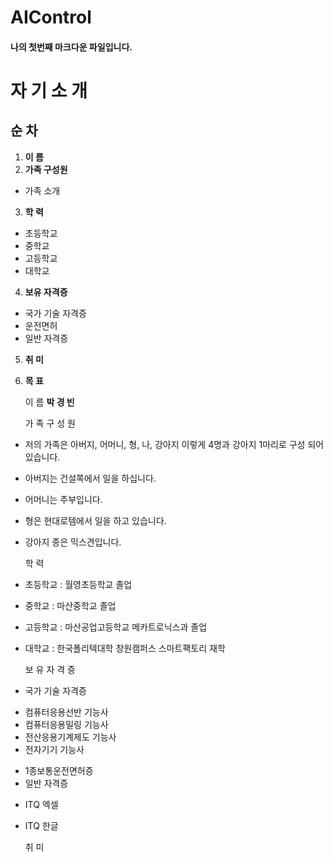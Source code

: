 # AIControl

#### 나의 첫번째 마크다운 파일입니다.

# 자 기 소 개

## 순 차
1. **이 름**
2. **가족 구성원**
 - 가족 소개
3. **학 력**
 - 초등학교
 - 중학교
 - 고등학교
 - 대학교
4. **보유 자격증**
 - 국가 기술 자격증
 - 운전면허
 - 일반 자격증
5. **취 미**
6. **목 표**


    이 름
**박 경 빈**

    가 족 구 성 원
- 저의 가족은 아버지, 어머니, 형, 나, 강아지 이렇게 4명과 강아지 1마리로 구성 되어있습니다.
- 아버지는 건설쪽에서 일을 하십니다.
- 어머니는 주부입니다.
- 형은 현대로템에서 일을 하고 있습니다.
- 강아지 종은 믹스견입니다.

    학 력
- 초등학교 : 월영초등학교 졸업
- 중학교   : 마산중학교 졸업
- 고등학교 : 마산공업고등학교 메카트로닉스과 졸업
- 대학교   : 한국폴리텍대학 창원캠퍼스 스마트팩토리 재학

    보 유 자 격 증
 - 국가 기술 자격증
  + 컴퓨터응용선반 기능사
  + 컴퓨터응용밀링 기능사
  + 전산응용기계제도 기능사
  + 전자기기 기능사
 - 1종보통운전면허증
 - 일반 자격증
  + ITQ 엑셀
  + ITQ 한글

    취 미
